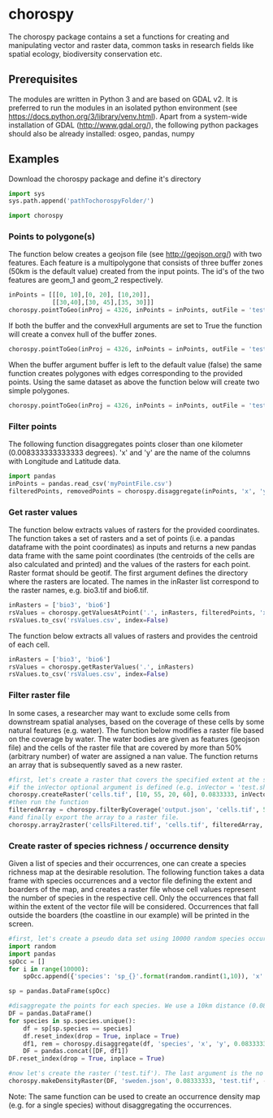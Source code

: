 # chorospy

The chorospy package contains a set a functions for creating and manipulating vector and raster data, common tasks in research fields like spatial ecology, biodiversity conservation etc.

## Prerequisites
The modules are written in Python 3 and are based on GDAL v2. It is preferred to run the modules in an isolated python environment (see https://docs.python.org/3/library/venv.html).
Apart from a system-wide installation of GDAL (http://www.gdal.org/), the following python packages should also be already installed:
osgeo, pandas, numpy

## Examples

Download the chorospy package and define it's directory
```python
import sys 
sys.path.append('pathTochorospyFolder/')

import chorospy
```

### Points to polygone(s)
The function below creates a geojson file (see http://geojson.org/) with two features. Each feature is a multipolygone
that consists of three buffer zones (50km is the default value) created from the input points.
The id's of the two features are geom_1 and geom_2 respectively.
```python
inPoints = [[[0, 10],[0, 20], [10,20]], 
            [[30,40],[30, 45],[35, 30]]]
chorospy.pointToGeo(inProj = 4326, inPoints = inPoints, outFile = 'test', fields = {'id': ['geom_1','geom_2']}, buffer = True)
```
If both the buffer and the convexHull arguments are set to True the function will create a convex hull of the buffer zones.
```python
chorospy.pointToGeo(inProj = 4326, inPoints = inPoints, outFile = 'test', fields = {'id': ['geom_1','geom_2']}, buffer = True, convexHull = True)
```

When the buffer argument buffer is left to the default value (false) the same function creates polygones with edges corresponding to the provided points. Using the same dataset as above
the function below will create two simple polygones.
```python
chorospy.pointToGeo(inProj = 4326, inPoints = inPoints, outFile = 'test', fields = {'id': ['geom_1','geom_2']}, outFormat = 'shp')
```

### Filter points
The following function disaggregates points closer than one kilometer (0.008333333333333 degrees). 'x' and 'y' are the name of the columns with Longitude and Latitude data.
```python
import pandas
inPoints = pandas.read_csv('myPointFile.csv')
filteredPoints, removedPoints = chorospy.disaggregate(inPoints, 'x', 'y', 0.008333333333333)
```

### Get raster values
The function below extracts values of rasters for the provided coordinates. The function takes a set of rasters and a set of points 
(i.e. a pandas dataframe with the point coordinates) as inputs and returns a new pandas data frame with the same point coordinates
(the centroids of the cells are also calculated and printed) and the values of the rasters for each point. Raster format should be 
geotif. The first argument defines the directory where the rasters are located. The names in the inRaster list correspond to the 
raster names, e.g. bio3.tif and bio6.tif.
```python
inRasters = ['bio3', 'bio6']
rsValues = chorospy.getValuesAtPoint('.', inRasters, filteredPoints, 'x', 'y')
rsValues.to_csv('rsValues.csv', index=False)
```

The function below extracts all values of rasters and provides the centroid of each cell.
```python
inRasters = ['bio3', 'bio6']
rsValues = chorospy.getRasterValues('.', inRasters)
rsValues.to_csv('rsValues.csv', index=False)
```

### Filter raster file
In some cases, a researcher may want to exclude some cells from downstream spatial analyses, based on the coverage of these cells
by some natural features (e.g. water). The function below modifies a raster file based on the coverage by water. The water bodies are
given as features (geojson file) and the cells of the raster file that are covered by more than 50% (arbitrary number) of water are
assigned a nan value. The function returns an array that is subsequently saved as a new raster.
```python
#first, let's create a raster that covers the specified extent at the specified resolution (0.00833333). By default the cells of the rasters are random numbers in [0,1].
#if the inVector optional argument is defined (e.g. inVector = 'test.shp'), the raster will be clipped by the features of the input vector file.
chorospy.createRaster('cells.tif', [10, 55, 20, 60], 0.0833333, inVector = None)
#then run the function
filteredArray = chorospy.filterByCoverage('output.json', 'cells.tif', 50)
#and finally export the array to a raster file. 
chorospy.array2raster('cellsFiltered.tif', 'cells.tif', filteredArray, -9999, 'float32')
```

### Create raster of species richness / occurrence density
Given a list of species and their occurrences, one can create a species richness map at the desirable resolution. The following function
takes a data frame with species occurrences and a vector file defining the extent and boarders of the map, and creates a raster file whose cell values
represent the number of species in the respective cell. Only the occurrences that fall within the extent of the vector file will be considered.
Occurrences that fall outside the boarders (the coastline in our example) will be printed in the screen.
```python
#first, let's create a pseudo data set using 10000 random species occurrences for 10 species. In this case the center of diversity is located at 15N, 60E somewhere in Sweden
import random
import pandas
spOcc = []
for i in range(10000):
    spOcc.append({'species': 'sp_{}'.format(random.randint(1,10)), 'x': random.normalvariate(15, 1), 'y': random.normalvariate(60, 1)})

sp = pandas.DataFrame(spOcc)

#disaggregate the points for each species. We use a 10km distance (0.08333333). The same number will be used to define the raster resolution 
DF = pandas.DataFrame()
for species in sp.species.unique():
    df = sp[sp.species == species]
    df.reset_index(drop = True, inplace = True)
    df1, rem = chorospy.disaggregate(df, 'species', 'x', 'y', 0.08333333)
    DF = pandas.concat([DF, df1])
DF.reset_index(drop = True, inplace = True)

#now let's create the raster ('test.tif'). The last argument is the no data value
chorospy.makeDensityRaster(DF, 'sweden.json', 0.08333333, 'test.tif', -9999)
```

Note: The same function  can be used to create an occurrence density map (e.g. for a single species) without disaggregating the occurrences.
